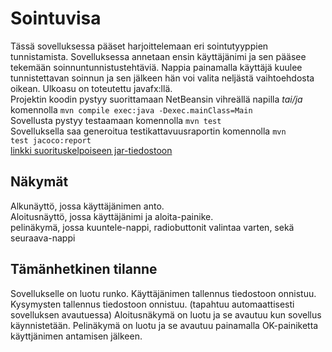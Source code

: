 # Sointuvisa

Tässä sovelluksessa pääset harjoittelemaan eri sointutyyppien tunnistamista. 
Sovelluksessa annetaan ensin käyttäjänimi ja sen pääsee tekemään soinnuntunnistustehtäviä. 
Nappia painamalla käyttäjä kuulee tunnistettavan soinnun ja sen jälkeen hän voi valita neljästä vaihtoehdosta oikean. 
Ulkoasu on toteutettu javafx:llä.<br>
Projektin koodin pystyy suorittamaan NetBeansin vihreällä napilla _tai/ja_ komennolla 
<code>mvn compile exec:java -Dexec.mainClass=Main</code><br>
Sovellusta pystyy testaamaan komennolla <code>mvn test</code><br>
Sovelluksella saa generoitua testikattavuusraportin komennolla <code>mvn test jacoco:report</code><br>
[linkki suorituskelpoiseen jar-tiedostoon](https://github.com/AnttiHal/ot-harjoitustyo/releases/tag/viikko5)

## Näkymät
Alkunäyttö, jossa käyttäjänimen anto.<br>
Aloitusnäyttö, jossa käyttäjänimi ja aloita-painike. <br>
pelinäkymä, jossa kuuntele-nappi, radiobuttonit valintaa varten, sekä seuraava-nappi



##  Tämänhetkinen tilanne

Sovellukselle on luotu runko. 
Käyttäjänimen tallennus tiedostoon onnistuu.
Kysymysten tallennus tiedostoon onnistuu. (tapahtuu automaattisesti sovelluksen avautuessa)
Aloitusnäkymä on luotu ja se avautuu kun sovellus käynnistetään.
Pelinäkymä on luotu ja se avautuu painamalla OK-painiketta käyttjänimen antamisen jälkeen. 


